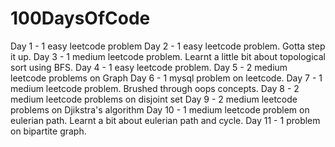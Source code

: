 # 100DaysOfCode
 Day 1 - 1 easy leetcode problem
 Day 2 - 1 easy leetcode problem. Gotta step it up.
 Day 3 - 1 medium leetcode problem. Learnt a little bit about topological sort using BFS. 
 Day 4 - 1 easy leetcode problem.
 Day 5 - 2 medium leetcode problems on Graph
 Day 6 - 1 mysql problem on leetcode.
 Day 7 - 1 medium leetcode problem. Brushed through oops concepts.
 Day 8 - 2 medium leetcode problems on disjoint set
 Day 9 - 2 medium leetcode problems on Djikstra's algorithm
 Day 10 - 1 medium leetcode problem on eulerian path. Learnt a bit about eulerian path and cycle.
 Day 11 - 1 problem on bipartite graph.
 

